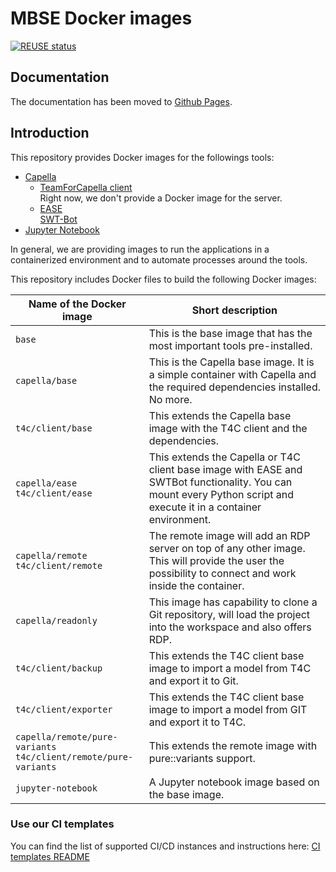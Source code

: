 <!--
 ~ SPDX-FileCopyrightText: Copyright DB Netz AG and the capella-collab-manager contributors
 ~ SPDX-License-Identifier: Apache-2.0
 -->

<!--
SPDX-FileCopyrightText: Copyright DB Netz AG and the capella-collab-manager contributors
SPDX-License-Identifier: Apache-2.0
-->

# MBSE Docker images

[![REUSE status](https://api.reuse.software/badge/github.com/DSD-DBS/capella-dockerimages)](https://api.reuse.software/info/github.com/DSD-DBS/capella-dockerimages)

## Documentation

The documentation has been moved to [Github Pages](https://dsd-dbs.github.io/capella-dockerimages/).

## Introduction

This repository provides Docker images for the followings tools:

- [Capella](https://www.eclipse.org/capella/)
  - [TeamForCapella client](https://www.obeosoft.com/en/team-for-capella) \
    Right now, we don't provide a Docker image for the server.
  - [EASE](https://www.eclipse.org/ease/) \
    [SWT-Bot](https://www.eclipse.org/swtbot/)
- [Jupyter Notebook](https://jupyter.org/)

In general, we are providing images to run the applications in a containerized environment and to automate processes around the tools.

This repository includes Docker files to build the following Docker images:

<!-- prettier-ignore -->
| Name of the Docker image | Short description |
|------|---|
| `base` |This is the base image that has the most important tools pre-installed.|
| `capella/base`|This is the Capella base image. It is a simple container with Capella and the required dependencies installed. No more.|
| `t4c/client/base`|This extends the Capella base image with the T4C client and the dependencies.|
| `capella/ease`<br>`t4c/client/ease`|This extends the Capella or T4C client base image with EASE and SWTBot functionality. You can mount every Python script and execute it in a container environment. |
| `capella/remote`<br>`t4c/client/remote`|The remote image will add an RDP server on top of any other image. This will provide the user the possibility to connect and work inside the container.|
| `capella/readonly`|This image has capability to clone a Git repository, will load the project into the workspace and also offers RDP.|
| `t4c/client/backup`|This extends the T4C client base image to import a model from T4C and export it to Git.|
| `t4c/client/exporter`|This extends the T4C client base image to import a model from GIT and export it to T4C.|
| `capella/remote/pure-variants`<br>`t4c/client/remote/pure-variants`|This extends the remote image with pure::variants support.|
| `jupyter-notebook`|A Jupyter notebook image based on the base image.|

### Use our CI templates

You can find the list of supported CI/CD instances and instructions here:
[CI templates README](./ci-templates/README.md)
